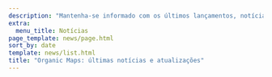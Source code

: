 ```yaml
---
description: "Mantenha-se informado com os últimos lançamentos, notícias e atualizações do Organic Maps"
extra:
  menu_title: Notícias
page_template: news/page.html
sort_by: date
template: news/list.html
title: "Organic Maps: últimas notícias e atualizações"
---
```

